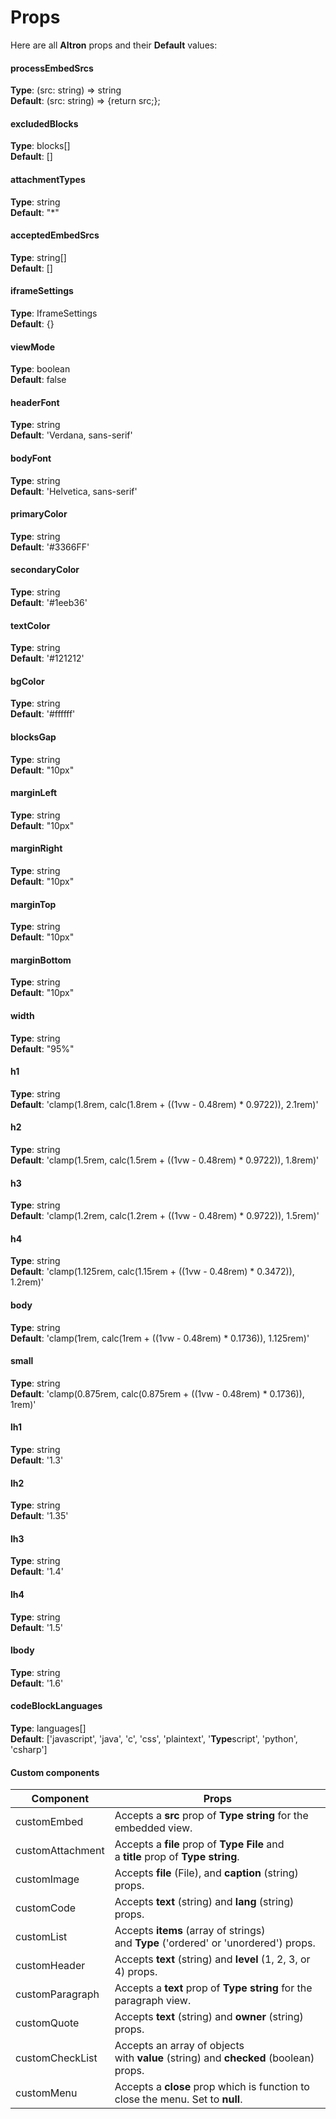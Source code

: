 # Props

Here are all **Altron** props and their **Default** values:

#### processEmbedSrcs

**Type**: (src: string) => string  
**Default**: (src: string) => {return src;};

#### excludedBlocks

**Type**: blocks[]  
**Default**: []

#### attachmentTypes

**Type**: string  
**Default**: "\*"

#### acceptedEmbedSrcs

**Type**: string[]  
**Default**: []

#### iframeSettings

**Type**: IframeSettings  
**Default**: {}

#### viewMode

**Type**: boolean  
**Default**: false

#### headerFont

**Type**: string  
**Default**: 'Verdana, sans-serif'

#### bodyFont

**Type**: string  
**Default**: 'Helvetica, sans-serif'

#### primaryColor

**Type**: string  
**Default**: '#3366FF'

#### secondaryColor

**Type**: string  
**Default**: '#1eeb36'

#### textColor

**Type**: string  
**Default**: '#121212'

#### bgColor

**Type**: string  
**Default**: '#ffffff'

#### blocksGap

**Type**: string  
**Default**: "10px"

#### marginLeft

**Type**: string  
**Default**: "10px"

#### marginRight

**Type**: string  
**Default**: "10px"

#### marginTop

**Type**: string  
**Default**: "10px"

#### marginBottom

**Type**: string  
**Default**: "10px"

#### width

**Type**: string  
**Default**: "95%"

#### h1

**Type**: string  
**Default**: 'clamp(1.8rem, calc(1.8rem + ((1vw - 0.48rem) * 0.9722)), 2.1rem)'

#### h2

**Type**: string  
**Default**: 'clamp(1.5rem, calc(1.5rem + ((1vw - 0.48rem) * 0.9722)), 1.8rem)'

#### h3

**Type**: string  
**Default**: 'clamp(1.2rem, calc(1.2rem + ((1vw - 0.48rem) * 0.9722)), 1.5rem)'

#### h4

**Type**: string  
**Default**: 'clamp(1.125rem, calc(1.15rem + ((1vw - 0.48rem) * 0.3472)), 1.2rem)'

#### body

**Type**: string  
**Default**: 'clamp(1rem, calc(1rem + ((1vw - 0.48rem) * 0.1736)), 1.125rem)'

#### small

**Type**: string  
**Default**: 'clamp(0.875rem, calc(0.875rem + ((1vw - 0.48rem) * 0.1736)), 1rem)'

#### lh1

**Type**: string  
**Default**: '1.3'

#### lh2

**Type**: string  
**Default**: '1.35'

#### lh3

**Type**: string  
**Default**: '1.4'

#### lh4

**Type**: string  
**Default**: '1.5'

#### lbody

**Type**: string  
**Default**: '1.6'

#### codeBlockLanguages

**Type**: languages[]  
**Default**: ['javascript', 'java', 'c', 'css', 'plaintext', '**Type**script', 'python', 'csharp']


#### Custom components

|Component|Props|
|---|---|
|customEmbed|Accepts a **src** prop of **Type** **string** for the embedded view.|
|customAttachment|Accepts a **file** prop of **Type** **File** and a **title** prop of **Type** **string**.|
|customImage|Accepts **file** (File), and **caption** (string) props.|
|customCode|Accepts **text** (string) and **lang** (string) props.|
|customList|Accepts **items** (array of strings) and **Type** ('ordered' or 'unordered') props.|
|customHeader|Accepts **text** (string) and **level** (1, 2, 3, or 4) props.|
|customParagraph|Accepts a **text** prop of **Type** **string** for the paragraph view.|
|customQuote|Accepts **text** (string) and **owner** (string) props.|
|customCheckList|Accepts an array of objects with **value** (string) and **checked** (boolean) props.|
|customMenu|Accepts a **close** prop which is function to close the menu. Set to **null**.|